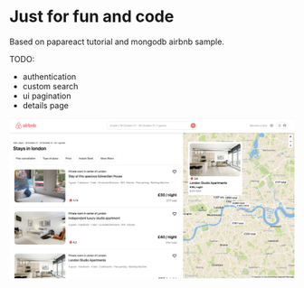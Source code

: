 # Just for fun and code
Based on papareact tutorial and mongodb airbnb sample.

TODO:
- authentication
- custom search
- ui pagination
- details page

![Search page](images/search-page.png)
